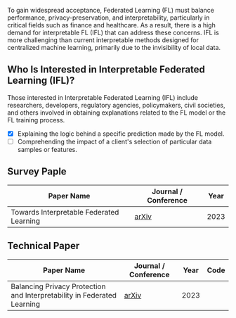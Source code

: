 To gain widespread acceptance, Federated Learning (FL) must balance performance, privacy-preservation, and interpretability, particularly in critical fields such as finance and healthcare. As a result, there is a high demand for interpretable FL (IFL) that can address these concerns. IFL is more challenging than current interpretable methods designed for centralized machine learning, primarily due to the invisibility of local data.

## Who Is Interested in Interpretable Federated Learning (IFL)?

Those interested in Interpretable Federated Learning (IFL) include researchers, developers, regulatory agencies, policymakers, civil societies, and others involved in obtaining explanations related to the FL model or the FL training process.

- [x] Explaining the logic behind a specific prediction made by the FL model.
- [ ] Comprehending the impact of a client's selection of particular data samples or features.

## Survey Paple

| Paper Name | Journal / Conference | Year |
| --- | --- | --- |
| Towards Interpretable Federated Learning | [arXiv](https://arxiv.org/abs/2302.13473) | 2023 |


## Technical Paper

| Paper Name | Journal / Conference | Year | Code |
| --- | --- | --- | --- |
| Balancing Privacy Protection and Interpretability in Federated Learning | [arXiv](https://arxiv.org/abs/2302.08044) | 2023 |  |
